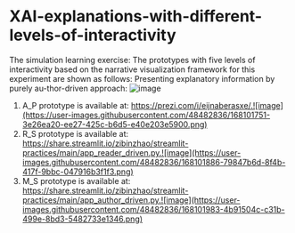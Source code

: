 # XAI-explanations-with-different-levels-of-interactivity
The simulation learning exercise:
The prototypes with five levels of interactivity based on the narrative visualization framework for this experiment are shown as follows: 
Presenting explanatory information by purely au-thor-driven approach: ![image](https://user-images.githubusercontent.com/48482836/168102149-21d70373-88c6-460c-9357-12e635c6d1b5.png) 
1) A_P prototype is available at: https://prezi.com/i/eijnaberasxe/.![image](https://user-images.githubusercontent.com/48482836/168101751-3e26ea20-ee27-425c-b6d5-e40e203e5900.png)
2) R_S prototype is available at: https://share.streamlit.io/zibinzhao/streamlit-practices/main/app_reader_driven.py.![image](https://user-images.githubusercontent.com/48482836/168101886-79847b6d-8f4b-417f-9bbc-047916b3f1f3.png)
3) M_S prototype is available at: https://share.streamlit.io/zibinzhao/streamlit-practices/main/app_author_driven.py.![image](https://user-images.githubusercontent.com/48482836/168101983-4b91504c-c31b-499e-8bd3-5482733e1346.png)
